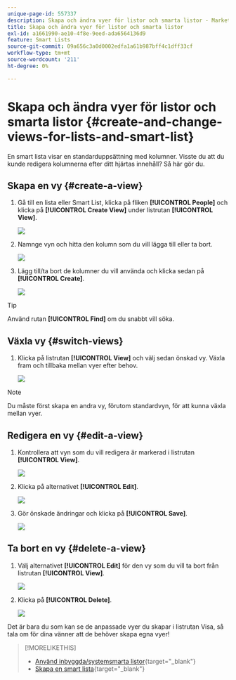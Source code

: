 ```yaml
---
unique-page-id: 557337
description: Skapa och ändra vyer för listor och smarta listor - Marketo Docs - produktdokumentation
title: Skapa och ändra vyer för listor och smarta listor
exl-id: a1661990-ae10-4f8e-9eed-ada6564136d9
feature: Smart Lists
source-git-commit: 09a656c3a0d0002edfa1a61b987bff4c1dff33cf
workflow-type: tm+mt
source-wordcount: '211'
ht-degree: 0%

---
```


# Skapa och ändra vyer för listor och smarta listor {#create-and-change-views-for-lists-and-smart-list}

En smart lista visar en standarduppsättning med kolumner. Visste du att du kunde redigera kolumnerna efter ditt hjärtas innehåll? Så här gör du.

## Skapa en vy {#create-a-view}

1. Gå till en lista eller Smart List, klicka på fliken **[!UICONTROL People]** och klicka på **[!UICONTROL Create View]** under listrutan **[!UICONTROL View]**.

   ![](assets/create-and-change-views-for-lists-and-smart-list-1.png)

1. Namnge vyn och hitta den kolumn som du vill lägga till eller ta bort.

   ![](assets/create-and-change-views-for-lists-and-smart-list-2.png)

1. Lägg till/ta bort de kolumner du vill använda och klicka sedan på **[!UICONTROL Create]**.

   ![](assets/create-and-change-views-for-lists-and-smart-list-3.png)

>[!TIP]
>
>Använd rutan **[!UICONTROL Find]** om du snabbt vill söka.

## Växla vy {#switch-views}

1. Klicka på listrutan **[!UICONTROL View]** och välj sedan önskad vy. Växla fram och tillbaka mellan vyer efter behov.

   ![](assets/create-and-change-views-for-lists-and-smart-list-4.png)

>[!NOTE]
>
> Du måste först skapa en andra vy, förutom standardvyn, för att kunna växla mellan vyer.

## Redigera en vy {#edit-a-view}

1. Kontrollera att vyn som du vill redigera är markerad i listrutan **[!UICONTROL View]**.

   ![](assets/create-and-change-views-for-lists-and-smart-list-5.png)

1. Klicka på alternativet **[!UICONTROL Edit]**.

   ![](assets/create-and-change-views-for-lists-and-smart-list-6.png)

1. Gör önskade ändringar och klicka på **[!UICONTROL Save]**.

   ![](assets/create-and-change-views-for-lists-and-smart-list-7.png)

## Ta bort en vy {#delete-a-view}

1. Välj alternativet **[!UICONTROL Edit]** för den vy som du vill ta bort från listrutan **[!UICONTROL View]**.

   ![](assets/create-and-change-views-for-lists-and-smart-list-8.png)

1. Klicka på **[!UICONTROL Delete]**.

   ![](assets/create-and-change-views-for-lists-and-smart-list-9.png)

Det är bara du som kan se de anpassade vyer du skapar i listrutan Visa, så tala om för dina vänner att de behöver skapa egna vyer!

>[!MORELIKETHIS]
>
>* [Använd inbyggda/systemsmarta listor](/help/marketo/product-docs/core-marketo-concepts/smart-lists-and-static-lists/using-smart-lists/use-built-in-system-smart-lists.md){target="_blank"}
>* [Skapa en smart lista](/help/marketo/product-docs/core-marketo-concepts/smart-lists-and-static-lists/creating-a-smart-list/create-a-smart-list.md){target="_blank"}
